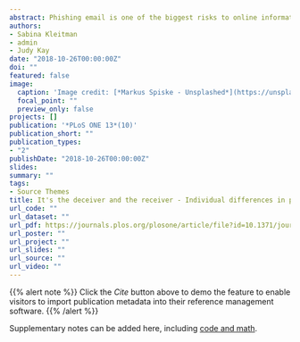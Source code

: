 ```yaml
---
abstract: Phishing email is one of the biggest risks to online information security due to its ability to exploit human trust and naivety. Prior research has examined whether some people are more susceptible to phishing than others and what characteristics may predict this susceptibility. Given that there are no standardised measures or methodologies to detect phishing susceptibility, results have conflicted. To address this issue, the current study created a 40-item phishing detection task to measure both cognitive and behavioural indicators of phishing susceptibility and false positives (misjudged genuine email). The task is based on current real-life email stimuli (i.e., phishing and genuine) relevant to the student and general population. Extending previous literature we also designed a methodology for assessing phishing susceptibility by allowing participants to indicate perception of maliciousness of each email type and the actions they would take (keep it, trash it or seek further information). This enabled us to; (1) examine the relationships that psychological variables share with phishing susceptibility and false positives-both captured as consistent tendencies; (2) determine the relationships between perceptions of maliciousness with behavioural outcomes and psychological variables; and (3) determine the relationships between these tendencies and email characteristics. In our study, 150 undergraduate psychology students participated in exchange for partial course credit (98 Female; Mean age = 19.70, SD = 2.27). Participants also completed a comprehensive battery of psychometric tests assessing intelligence, pre- and on-task confidence, Big 6 personality, and familiarity/competence in computing and phishing. Results revealed that people showed distinct and robust tendencies for phishing susceptibility and false positives. A series of regression analyses looking at the accuracy of both phishing and false positives detection revealed that human-centred variables accounted for a good degree of variance in phishing susceptibility (about 54%), with perceptions of maliciousness, intelligence, knowledge of phishing, and on-task confidence contributing significantly, directly and/or indirectly via perception of maliciousness. A regression model looking at discriminating false positives has also shown that human-centred variables accounted for a reasonable degree of variance (41%), with perceptions of maliciousness, intelligence and on-task confidence contributing significantly, directly and/or indirectly via perception of maliciousness. Furthermore, the characteristics of the most effective phishing and misjudged genuine email items were profiled. Based on our findings, we suggest that future research should investigate these significant variables in more detail. We also recommend that future research should capture consistent response tendencies to determine vulnerability to phishing and false positives (rather than a one off response to a single email), and use the collection of the most current phishing email obtained from relevant sources to the population. It is important to capture perceptions of maliciousness of email because it is a key predictor of the action taken on the email. It directly predicts accuracy detection of phishing and genuine email, as well as mediating the relationships between some other predictors whose role would have been overlooked if the perceptions were not captured. The study provides the framework of human-centred variables which predict phishing and false positive susceptibility as well as the characteristics of email which most deceive people.
authors:
- Sabina Kleitman
- admin
- Judy Kay
date: "2018-10-26T00:00:00Z"
doi: ""
featured: false
image:
  caption: 'Image credit: [*Markus Spiske - Unsplashed*](https://unsplash.com/photos/70Rir5vB96U)'
  focal_point: ""
  preview_only: false
projects: []
publication: '*PLoS ONE 13*(10)'
publication_short: ""
publication_types:
- "2"
publishDate: "2018-10-26T00:00:00Z"
slides: 
summary: ""
tags:
- Source Themes
title: It's the deceiver and the receiver - Individual differences in phishing susceptibility and false positives with item profiling
url_code: ""
url_dataset: ""
url_pdf: https://journals.plos.org/plosone/article/file?id=10.1371/journal.pone.0205089&type=printable
url_poster: ""
url_project: ""
url_slides: ""
url_source: ""
url_video: ""
---
```


{{% alert note %}}
Click the *Cite* button above to demo the feature to enable visitors to import publication metadata into their reference management software.
{{% /alert %}}



Supplementary notes can be added here, including [code and math](https://sourcethemes.com/academic/docs/writing-markdown-latex/).
